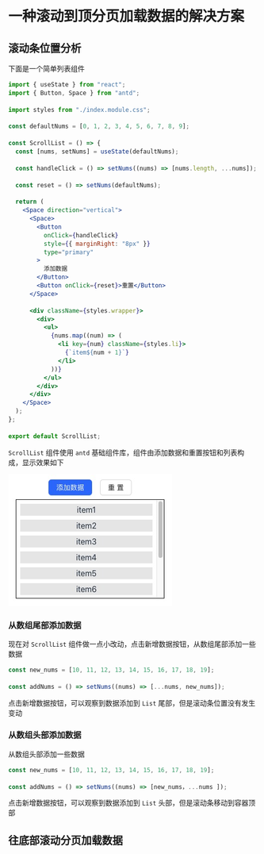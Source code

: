 # 一种滚动到顶分页加载数据的解决方案

## 滚动条位置分析

下面是一个简单列表组件

```jsx
import { useState } from "react";
import { Button, Space } from "antd";

import styles from "./index.module.css";

const defaultNums = [0, 1, 2, 3, 4, 5, 6, 7, 8, 9];

const ScrollList = () => {
  const [nums, setNums] = useState(defaultNums);

  const handleClick = () => setNums((nums) => [nums.length, ...nums]);

  const reset = () => setNums(defaultNums);

  return (
    <Space direction="vertical">
      <Space>
        <Button
          onClick={handleClick}
          style={{ marginRight: "8px" }}
          type="primary"
        >
          添加数据
        </Button>
        <Button onClick={reset}>重置</Button>
      </Space>

      <div className={styles.wrapper}>
        <div>
          <ul>
            {nums.map((num) => (
              <li key={num} className={styles.li}>
                {`item${num + 1}`}
              </li>
            ))}
          </ul>
        </div>
      </div>
    </Space>
  );
};

export default ScrollList;
```

`ScrollList` 组件使用 `antd` 基础组件库，组件由添加数据和重置按钮和列表构成，显示效果如下

![Simple List](./../../public/10/simple_list.jpg)

### 从数组尾部添加数据

现在对 `ScrollList` 组件做一点小改动，点击新增数据按钮，从数组尾部添加一些数据

```jsx
const new_nums = [10, 11, 12, 13, 14, 15, 16, 17, 18, 19];

const addNums = () => setNums((nums) => [...nums, new_nums]);
```

点击新增数据按钮，可以观察到数据添加到 `List` 尾部，但是滚动条位置没有发生变动

### 从数组头部添加数据

从数组头部添加一些数据

```jsx
const new_nums = [10, 11, 12, 13, 14, 15, 16, 17, 18, 19];

const addNums = () => setNums((nums) => [new_nums，...nums ]);
```

点击新增数据按钮，可以观察到数据添加到 `List` 头部，但是滚动条移动到容器顶部

## 往底部滚动分页加载数据
